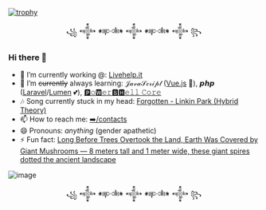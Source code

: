 [![trophy](https://github-profile-trophy.vercel.app/?username=aetonsi&theme=flat&margin-w=15&margin-h=15&no-bg=true&row=1)](https://github.com/ryo-ma/github-profile-trophy)


<p align="center">꧁ 𒀱 𒀰 𒀱 𒀰 𒀱 ꧂</p>


### Hi there 👋

- 🔭 I’m currently working @: [Livehelp.it](https://livehelp.it/)
- 🌱 I’m ~~currently~~ always learning: 𝒥𝒶𝓋𝒶𝒮𝒸𝓇𝒾𝓅𝓉 ([Vue.js](https://vuejs.org/) 💚), 𝙥𝙝𝙥 ([Laravel](https://laravel.com/)/[Lumen](https://lumen.laravel.com/) 💕), [🅿𝚘🆆𝚎𝚛🆂🅷𝚎𝚕𝚕 𝙲𝚘𝚛𝚎](https://github.com/PowerShell/PowerShell)
- 🎶 Song currently stuck in my head: [Forgotten - Linkin Park (Hybrid Theory)](https://www.youtube.com/watch?v=HNCgBuI2eJc)
- 📫 How to reach me: [➡️/contacts](https://aetonsi.net/contacts/)
- 😄 Pronouns: _anything_ (gender apathetic)
- ⚡ Fun fact: [Long Before Trees Overtook the Land, Earth Was Covered by Giant Mushrooms — 8 meters tall and 1 meter wide, these giant spires dotted the ancient landscape](https://www.youtube.com/watch?v=-G64DagHuOg)

![image](https://user-images.githubusercontent.com/18366087/190515164-5cd68850-cce0-47f6-849f-0e83f8191cf9.png)


<!--
**aetonsi/aetonsi** is a ✨ _special_ ✨ repository because its `README.md` (this file) appears on your GitHub profile.

Here are some ideas to get you started:

- 🔭 I’m currently working on ...
- 🌱 I’m currently learning ...
- 👯 I’m looking to collaborate on ...
- 🤔 I’m looking for help with ...
- 💬 Ask me about ...
- 📫 How to reach me: ...
- 😄 Pronouns: ...
- ⚡ Fun fact: ...
-->



<p align="center">꧁ 𒀱 𒀰 𒀱 𒀰 𒀱 ꧂</p>
